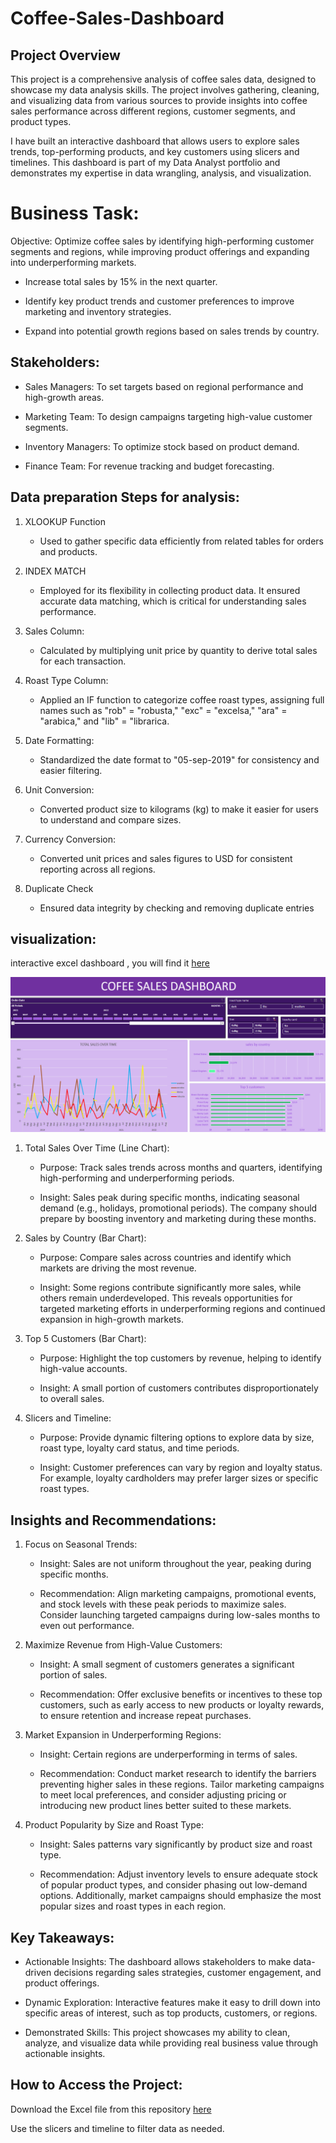 # Coffee-Sales-Dashboard

## Project Overview

This project is a comprehensive analysis of coffee sales data, designed to showcase my data analysis skills. The project involves gathering, cleaning, and visualizing data from various sources to provide insights into coffee sales performance across different regions, customer segments, and product types.

I have built an interactive dashboard that allows users to explore sales trends, top-performing products, and key customers using slicers and timelines. This dashboard is part of my Data Analyst portfolio and demonstrates my expertise in data wrangling, analysis, and visualization.

# Business Task:
 Objective: Optimize coffee sales by identifying high-performing customer segments and regions, while improving product offerings and expanding into underperforming markets.

  - Increase total sales by 15% in the next quarter.

  - Identify key product trends and customer preferences to improve marketing and inventory strategies.

  - Expand into potential growth regions based on sales trends by country.

## Stakeholders:

  - Sales Managers: To set targets based on regional performance and high-growth areas.

  - Marketing Team: To design campaigns targeting high-value customer segments.

  - Inventory Managers: To optimize stock based on product demand.

  - Finance Team: For revenue tracking and budget forecasting.

## Data preparation Steps for analysis:

1. XLOOKUP Function
   - Used to gather specific data efficiently from related tables for orders and products.

2. INDEX MATCH
   - Employed for its flexibility in collecting product data. It ensured accurate data matching, which is critical for understanding sales performance.

3. Sales Column:
   - Calculated by multiplying unit price by quantity to derive total sales for each transaction.

4. Roast Type Column:
   - Applied an IF function to categorize coffee roast types, assigning full names such as "rob" = "robusta," "exc" = "excelsa," "ara" = "arabica," and "lib" = "librarica.
  
5. Date Formatting:
   - Standardized the date format to "05-sep-2019" for consistency and easier filtering.

6. Unit Conversion:
   - Converted product size to kilograms (kg) to make it easier for users to understand and compare sizes.
  
7. Currency Conversion:
   - Converted unit prices and sales figures to USD for consistent reporting across all regions.

8. Duplicate Check
   - Ensured data integrity by checking and removing duplicate entries


## visualization:
interactive excel dashboard , you will find it [here](https://github.com/raifismail/Coffee-Sales-Dashboard-USING-EXCEL/blob/93290923965cecd5262e065171c079e88830997b/NEW%20COFFEE%20PROJECT.xlsx)

![dashboard excel](https://github.com/raifismail/Coffee-Sales-Dashboard-USING-EXCEL/blob/8a4bbfcbc4028697fff057d565d09233b0534ae1/Screenshot%202024-10-20%20132130.png)

1. Total Sales Over Time (Line Chart):
    - Purpose: Track sales trends across months and quarters, identifying high-performing and underperforming periods.
  
    - Insight: Sales peak during specific months, indicating seasonal demand (e.g., holidays, promotional periods). The company should prepare by boosting inventory and 
      marketing during these months.

2. Sales by Country (Bar Chart):
    - Purpose: Compare sales across countries and identify which markets are driving the most revenue.
  
    - Insight: Some regions contribute significantly more sales, while others remain underdeveloped. This reveals opportunities for targeted marketing efforts in 
      underperforming regions and continued expansion in high-growth markets.

3. Top 5 Customers (Bar Chart):
    - Purpose: Highlight the top customers by revenue, helping to identify high-value accounts.
      
    - Insight: A small portion of customers contributes disproportionately to overall sales.

4. Slicers and Timeline:
    - Purpose: Provide dynamic filtering options to explore data by size, roast type, loyalty card status, and time periods.
  
    - Insight: Customer preferences can vary by region and loyalty status. For example, loyalty cardholders may prefer larger sizes or specific roast types.
  

## Insights and Recommendations:

1. Focus on Seasonal Trends:
   
   - Insight: Sales are not uniform throughout the year, peaking during specific months.
     
   - Recommendation: Align marketing campaigns, promotional events, and stock levels with these peak periods to maximize sales. Consider launching targeted campaigns during 
     low-sales months to even out performance.

2. Maximize Revenue from High-Value Customers:

   - Insight: A small segment of customers generates a significant portion of sales.
     
   - Recommendation: Offer exclusive benefits or incentives to these top customers, such as early access to new products or loyalty rewards, to ensure retention and 
     increase repeat purchases.
      
3. Market Expansion in Underperforming Regions:

   - Insight: Certain regions are underperforming in terms of sales.
     
   - Recommendation: Conduct market research to identify the barriers preventing higher sales in these regions. Tailor marketing campaigns to meet local preferences, and 
     consider adjusting pricing or introducing new product lines better suited to these markets.

4. Product Popularity by Size and Roast Type:

   - Insight: Sales patterns vary significantly by product size and roast type.
     
   - Recommendation: Adjust inventory levels to ensure adequate stock of popular product types, and consider phasing out low-demand options. Additionally, market campaigns 
     should emphasize the most popular sizes and roast types in each region.

## Key Takeaways:

   - Actionable Insights: The dashboard allows stakeholders to make data-driven decisions regarding sales strategies, customer engagement, and product offerings.
     
   - Dynamic Exploration: Interactive features make it easy to drill down into specific areas of interest, such as top products, customers, or regions.
     
   - Demonstrated Skills: This project showcases my ability to clean, analyze, and visualize data while providing real business value through actionable insights.

## How to Access the Project:

Download the Excel file from this repository [here](https://github.com/raifismail/Coffee-Sales-Dashboard-USING-EXCEL/blob/c3ba97c72eb440e04d58479185b39ec2fdebb5fb/coffeeOrdersData.xlsx)

Use the slicers and timeline to filter data as needed.


  
